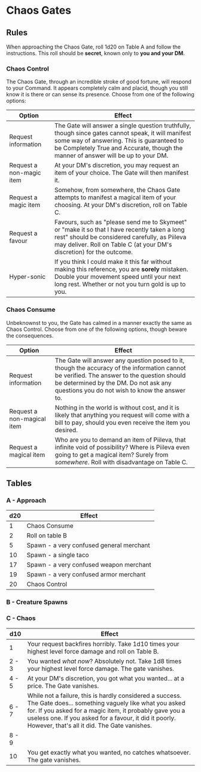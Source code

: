 # Chaos Gates

## Rules

When approaching the Chaos Gate, roll 1d20 on Table A and follow the instructions. This roll should be **secret**, known only to **you and your DM**.

### Chaos Control

The Chaos Gate, through an incredible stroke of good fortune, will respond to your Command. It appears completely calm and placid, though you still know it is there or can sense its presence. Choose from one of the following options:

| Option | Effect |
| -      | -      |
| Request information        | The Gate will answer a single question truthfully, though since gates cannot speak, it will manifest some way of answering. This is guaranteed to be Completely True and Accurate, though the manner of answer will be up to your DM. |
| Request a non-magic item | At your DM's discretion, you may request an item of your choice. The Gate will then manifest it. |
| Request a magic item       | Somehow, from somewhere, the Chaos Gate attempts to manifest a magical item of your choosing. At your DM's discretion, roll on Table C. | 
| Request a favour           | Favours, such as "please send me to Skymeet" or "make it so that I have recently taken a long rest" should be considered carefully, as Piileva may deliver. Roll on Table C (at your DM's discretion) for the outcome. |
| Hyper-sonic                | If you think I could make it this far without making this reference, you are **sorely** mistaken. Double your movement speed until your next long rest. Whether or not you turn gold is up to you. | 

### Chaos Consume

Unbeknownst to you, the Gate has calmed in a manner exactly the same as Chaos Control. Choose from one of the following options, though beware the consequences. 

| Option                     | Effect |
| -                          | -      |
| Request information        | The Gate will answer any question posed to it, though the accuracy of the information cannot be verified. The answer to the question should be determined by the DM. Do not ask any questions you do not wish to know the answer to. |
| Request a non-magical item | Nothing in the world is without cost, and it is likely that anything you request will come with a bill to pay, should you even receive the item you desired. |
| Request a magical item     | Who are you to demand an item of Piileva, that infinite void of possibility? Where is Piileva even going to get a magical item? Surely from _somewhere_. Roll with disadvantage on Table C. |

## Tables

### A - Approach

| d20  | Effect |
| -    | -      |
| 1    | Chaos Consume |
| 2    | Roll on table B |
| 5    | Spawn - a very confused general merchant |
| 10   | Spawn - a single taco |
| 17   | Spawn - a very confused weapon merchant |
| 19   | Spawn - a very confused armor merchant |
| 20   | Chaos Control |

### B - Creature Spawns

### C - Chaos

| d10   | Effect |
| -     | -      |
| 1     | Your request backfires horribly. Take 1d10 times your highest level force damage and roll on Table B. |
| 2 - 3 | You wanted _what now_? Absolutely not. Take 1d8 times your highest level force damage. The gate vanishes. | 
| 4 - 5 | At your DM's discretion, you got what you wanted... at a price. The Gate vanishes. |
| 6 - 7 | While not a failure, this is hardly considered a success. The Gate does... something vaguely like what you asked for. If you asked for a magic item, it probably gave you a useless one. If you asked for a favour, it did it poorly. However, that's all it did. The Gate vanishes. | 
| 8 - 9 | 
| 10    | You get exactly what you wanted, no catches whatsoever. The gate vanishes. |